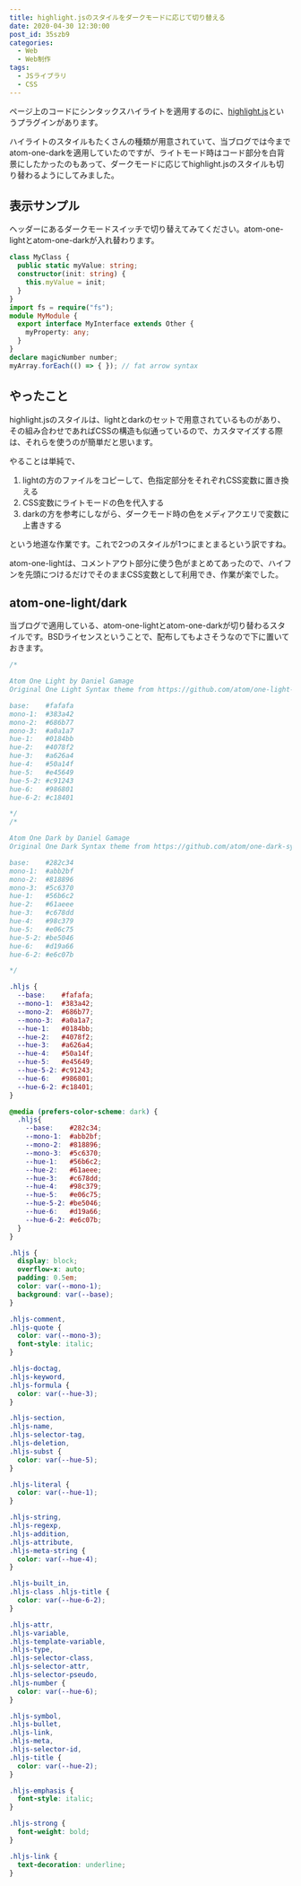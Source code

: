 ```yaml
---
title: highlight.jsのスタイルをダークモードに応じて切り替える
date: 2020-04-30 12:30:00
post_id: 35szb9
categories:
  - Web
  - Web制作
tags:
  - JSライブラリ
  - CSS
---
```


ページ上のコードにシンタックスハイライトを適用するのに、[highlight.js](https://highlightjs.org/)というプラグインがあります。

ハイライトのスタイルもたくさんの種類が用意されていて、当ブログでは今までatom-one-darkを適用していたのですが、ライトモード時はコード部分を白背景にしたかったのもあって、ダークモードに応じてhighlight.jsのスタイルも切り替わるようにしてみました。


## 表示サンプル

ヘッダーにあるダークモードスイッチで切り替えてみてください。atom-one-lightとatom-one-darkが入れ替わります。

```typescript
class MyClass {
  public static myValue: string;
  constructor(init: string) {
    this.myValue = init;
  }
}
import fs = require("fs");
module MyModule {
  export interface MyInterface extends Other {
    myProperty: any;
  }
}
declare magicNumber number;
myArray.forEach(() => { }); // fat arrow syntax
```


## やったこと

highlight.jsのスタイルは、lightとdarkのセットで用意されているものがあり、その組み合わせであればCSSの構造も似通っているので、カスタマイズする際は、それらを使うのが簡単だと思います。

やることは単純で、
1. lightの方のファイルをコピーして、色指定部分をそれぞれCSS変数に置き換える
2. CSS変数にライトモードの色を代入する
3. darkの方を参考にしながら、ダークモード時の色をメディアクエリで変数に上書きする

という地道な作業です。これで2つのスタイルが1つにまとまるという訳ですね。

atom-one-lightは、コメントアウト部分に使う色がまとめてあったので、ハイフンを先頭につけるだけでそのままCSS変数として利用でき、作業が楽でした。



## atom-one-light/dark

当ブログで適用している、atom-one-lightとatom-one-darkが切り替わるスタイルです。BSDライセンスということで、配布してもよさそうなので下に置いておきます。

```css
/*

Atom One Light by Daniel Gamage
Original One Light Syntax theme from https://github.com/atom/one-light-syntax

base:    #fafafa
mono-1:  #383a42
mono-2:  #686b77
mono-3:  #a0a1a7
hue-1:   #0184bb
hue-2:   #4078f2
hue-3:   #a626a4
hue-4:   #50a14f
hue-5:   #e45649
hue-5-2: #c91243
hue-6:   #986801
hue-6-2: #c18401

*/
/*

Atom One Dark by Daniel Gamage
Original One Dark Syntax theme from https://github.com/atom/one-dark-syntax

base:    #282c34
mono-1:  #abb2bf
mono-2:  #818896
mono-3:  #5c6370
hue-1:   #56b6c2
hue-2:   #61aeee
hue-3:   #c678dd
hue-4:   #98c379
hue-5:   #e06c75
hue-5-2: #be5046
hue-6:   #d19a66
hue-6-2: #e6c07b

*/

.hljs {
  --base:    #fafafa;
  --mono-1:  #383a42;
  --mono-2:  #686b77;
  --mono-3:  #a0a1a7;
  --hue-1:   #0184bb;
  --hue-2:   #4078f2;
  --hue-3:   #a626a4;
  --hue-4:   #50a14f;
  --hue-5:   #e45649;
  --hue-5-2: #c91243;
  --hue-6:   #986801;
  --hue-6-2: #c18401;
}

@media (prefers-color-scheme: dark) {
  .hljs{
    --base:    #282c34;
    --mono-1:  #abb2bf;
    --mono-2:  #818896;
    --mono-3:  #5c6370;
    --hue-1:   #56b6c2;
    --hue-2:   #61aeee;
    --hue-3:   #c678dd;
    --hue-4:   #98c379;
    --hue-5:   #e06c75;
    --hue-5-2: #be5046;
    --hue-6:   #d19a66;
    --hue-6-2: #e6c07b;
  }
}

.hljs {
  display: block;
  overflow-x: auto;
  padding: 0.5em;
  color: var(--mono-1);
  background: var(--base);
}

.hljs-comment,
.hljs-quote {
  color: var(--mono-3);
  font-style: italic;
}

.hljs-doctag,
.hljs-keyword,
.hljs-formula {
  color: var(--hue-3);
}

.hljs-section,
.hljs-name,
.hljs-selector-tag,
.hljs-deletion,
.hljs-subst {
  color: var(--hue-5);
}

.hljs-literal {
  color: var(--hue-1);
}

.hljs-string,
.hljs-regexp,
.hljs-addition,
.hljs-attribute,
.hljs-meta-string {
  color: var(--hue-4);
}

.hljs-built_in,
.hljs-class .hljs-title {
  color: var(--hue-6-2);
}

.hljs-attr,
.hljs-variable,
.hljs-template-variable,
.hljs-type,
.hljs-selector-class,
.hljs-selector-attr,
.hljs-selector-pseudo,
.hljs-number {
  color: var(--hue-6);
}

.hljs-symbol,
.hljs-bullet,
.hljs-link,
.hljs-meta,
.hljs-selector-id,
.hljs-title {
  color: var(--hue-2);
}

.hljs-emphasis {
  font-style: italic;
}

.hljs-strong {
  font-weight: bold;
}

.hljs-link {
  text-decoration: underline;
}
```
